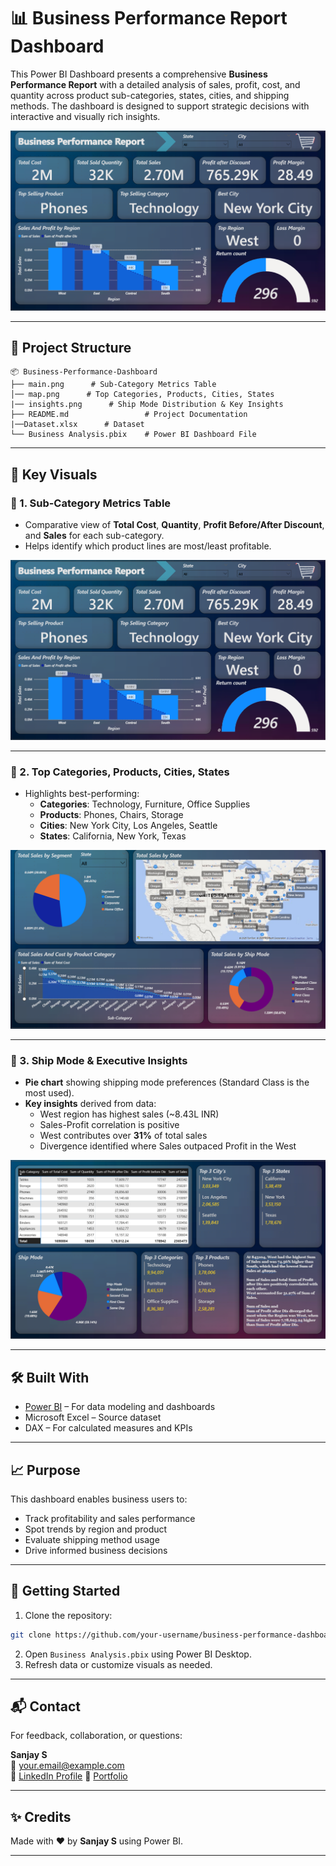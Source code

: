 
# 📊 Business Performance Report Dashboard

This Power BI Dashboard presents a comprehensive **Business Performance Report** with a detailed analysis of sales, profit, cost, and quantity across product sub-categories, states, cities, and shipping methods. The dashboard is designed to support strategic decisions with interactive and visually rich insights.

![Dashboard Overview](./main.png)

---

## 📁 Project Structure

```
📦 Business-Performance-Dashboard
├── main.png      # Sub-Category Metrics Table
│── map.png      # Top Categories, Products, Cities, States
|── insights.png      # Ship Mode Distribution & Key Insights
├── README.md                 # Project Documentation
|──Dataset.xlsx      # Dataset
└── Business Analysis.pbix    # Power BI Dashboard File
```

---

## 📌 Key Visuals

### 🔹 1. Sub-Category Metrics Table
- Comparative view of **Total Cost**, **Quantity**, **Profit Before/After Discount**, and **Sales** for each sub-category.
- Helps identify which product lines are most/least profitable.

![Sub-Category Table](./main.png)

---

### 🔹 2. Top Categories, Products, Cities, States
- Highlights best-performing:
  - **Categories**: Technology, Furniture, Office Supplies
  - **Products**: Phones, Chairs, Storage
  - **Cities**: New York City, Los Angeles, Seattle
  - **States**: California, New York, Texas

![Top Metrics](./map.png)

---

### 🔹 3. Ship Mode & Executive Insights
- **Pie chart** showing shipping mode preferences (Standard Class is the most used).
- **Key insights** derived from data:
  - West region has highest sales (~8.43L INR)
  - Sales-Profit correlation is positive
  - West contributes over **31%** of total sales
  - Divergence identified where Sales outpaced Profit in the West

![Ship Mode & Insights](./insights.png)

---

## 🛠️ Built With
- [Power BI](https://powerbi.microsoft.com/) – For data modeling and dashboards
- Microsoft Excel – Source dataset
- DAX – For calculated measures and KPIs

---

## 📈 Purpose
This dashboard enables business users to:
- Track profitability and sales performance
- Spot trends by region and product
- Evaluate shipping method usage
- Drive informed business decisions

---

## 🚀 Getting Started

1. Clone the repository:
```bash
git clone https://github.com/your-username/business-performance-dashboard.git
```
2. Open `Business Analysis.pbix` using Power BI Desktop.
3. Refresh data or customize visuals as needed.

---

## 📬 Contact
For feedback, collaboration, or questions:

**Sanjay S**  
📧 your.email@example.com  
👤 [LinkedIn Profile](https://www.linkedin.com/in/sanjays-953925)
👤 [Portfolio]()

---

## ✨ Credits
Made with ❤️ by **Sanjay S** using Power BI.

---

